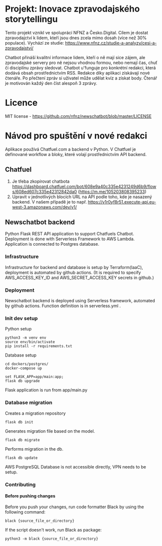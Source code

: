 # Projekt: Inovace zpravodajského storytellingu 
Tento projekt vznikl ve spoluprácí NFNZ a Česko.Digital. Cílem je dostat zpravodajctví k lidem, kteří jsou dnes zcela mimo dosah (více než 30% populace). 
Vychází ze studie: https://www.nfnz.cz/studie-a-analyzy/cesi-a-zpravodajstvi/

Chatbot přináší kvalitní informace lidem, kteří o ně mají sice zájem, ale zpravodajské servery pro ně nejsou vhodnou formou, nebo nemají čas, chuť či disciplínu zprávy sledovat. Chatbot u'funguje pro konkrétní redakci, která dodává obsah prostřednictvím RSS. Redakce díky aplikaci získávají nové čtenáře. Po přečtení zpráv si uživatel může udělat kvíz a získat body. Čtenář je motivován každý den číst alespoň 3 zprávy. 

# Licence
MIT license - https://github.com/nfnz/newschatbot/blob/master/LICENSE

# Návod pro spuštění v nové redakci
Aplikace používá Chatfuel.com a backend v Python. V Chatfuel je definované workflow a bloky, které volají prostřednictvím API backend.

## Chatfuel
1. Je třeba zkopírovat chatbota https://dashboard.chatfuel.com/bot/608e9a40c335e4231249d6b9/flows/608ed607c335e42312842da0 (https://m.me/105203808395233)
2. Upravit v jednotlivých blocích URL na API podle toho, kde je nasazený backend. V našem případě je to např. https://v1r0yf8r51.execute-api.eu-west-3.amazonaws.com/dev/v1/<APIname>

## Newschatbot backend

Python Flask REST API application to support Chatfuels Chatbot. Deployment is done with Serverless Framework to AWS Lambda. Application is connected to Postgres database.

### Infrastructure
Infrastructure for backend and database is setup by Terraform(IaaC), deployment is automated by github actions. (It is required to specify AWS_ACCESS_KEY_ID and AWS_SECRET_ACCESS_KEY secrets in github.)
  
### Deployment

Newschatbot backend is deployed using Serverless framework, automated by github actions. Function definition is in serverless.yml .

### Init dev setup
Python  setup
```
python3 -m venv env
source env/bin/activate
pip install -r requirements.txt
```

Database setup
```
cd dockers/postgres/
docker-compose up

set FLASK_APP=app/main:app;
flask db upgrade
```
Flask application is run from app/main.py

### Database migration
  
Creates a migration repository
```
flask db init 
```
Generates migration file based on the model.
```
flask db migrate
```
Performs migration in the db.
```
flask db update
```
AWS PostgreSQL Database is not accessible directly, VPN needs to be setup.


### Contributing
#### Before pushing changes
Before you push your changes, run code formatter Black by using the following command:
```
black {source_file_or_directory} 
```
If the script doesn't work, run Black as package: 
```
python3 -m black {source_file_or_directory}
```
